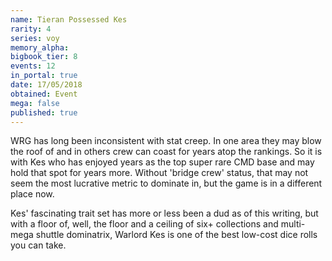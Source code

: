```yaml
---
name: Tieran Possessed Kes
rarity: 4
series: voy
memory_alpha:
bigbook_tier: 8
events: 12
in_portal: true
date: 17/05/2018
obtained: Event
mega: false
published: true
---
```


WRG has long been inconsistent with stat creep. In one area they may blow the roof of and in others crew can coast for years atop the rankings. So it is with Kes who has enjoyed years as the top super rare CMD base and may hold that spot for years more. Without 'bridge crew' status, that may not seem the most lucrative metric to dominate in, but the game is in a different place now.

Kes' fascinating trait set has more or less been a dud as of this writing, but with a floor of, well, the floor and a ceiling of six+ collections and multi-mega shuttle dominatrix, Warlord Kes is one of the best low-cost dice rolls you can take.
